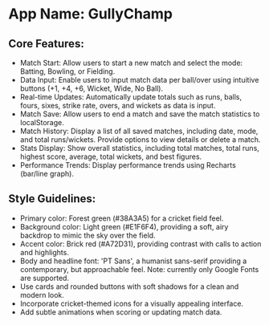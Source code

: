 # **App Name**: GullyChamp

## Core Features:

- Match Start: Allow users to start a new match and select the mode: Batting, Bowling, or Fielding.
- Data Input: Enable users to input match data per ball/over using intuitive buttons (+1, +4, +6, Wicket, Wide, No Ball).
- Real-time Updates: Automatically update totals such as runs, balls, fours, sixes, strike rate, overs, and wickets as data is input.
- Match Save: Allow users to end a match and save the match statistics to localStorage.
- Match History: Display a list of all saved matches, including date, mode, and total runs/wickets. Provide options to view details or delete a match.
- Stats Display: Show overall statistics, including total matches, total runs, highest score, average, total wickets, and best figures.
- Performance Trends: Display performance trends using Recharts (bar/line graph).

## Style Guidelines:

- Primary color: Forest green (#38A3A5) for a cricket field feel.
- Background color: Light green (#E1F6F4), providing a soft, airy backdrop to mimic the sky over the field.
- Accent color: Brick red (#A72D31), providing contrast with calls to action and highlights.
- Body and headline font: 'PT Sans', a humanist sans-serif providing a contemporary, but approachable feel. Note: currently only Google Fonts are supported.
- Use cards and rounded buttons with soft shadows for a clean and modern look.
- Incorporate cricket-themed icons for a visually appealing interface.
- Add subtle animations when scoring or updating match data.